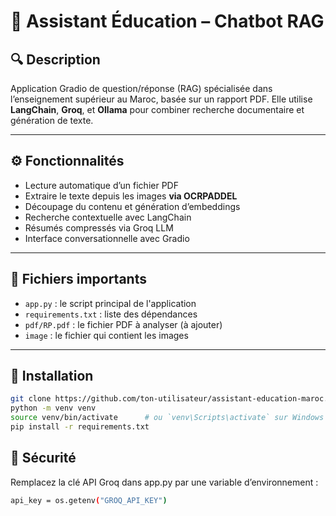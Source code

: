 # 📘 Assistant Éducation – Chatbot RAG

## <h2>🔍 Description</h2>

Application Gradio de question/réponse (RAG) spécialisée dans l’enseignement supérieur au Maroc, basée sur un rapport PDF. Elle utilise **LangChain**, **Groq**, et **Ollama** pour combiner recherche documentaire et génération de texte.

---

## <h2>⚙️ Fonctionnalités</h2>

- Lecture automatique d’un fichier PDF
- Extraire le texte depuis les images <strong>via OCRPADDEL</strong>
- Découpage du contenu et génération d’embeddings
- Recherche contextuelle avec LangChain
- Résumés compressés via Groq LLM
- Interface conversationnelle avec Gradio

---

## <h2>📁 Fichiers importants</h2>

- `app.py` : le script principal de l'application
- `requirements.txt` : liste des dépendances
- `pdf/RP.pdf` : le fichier PDF à analyser (à ajouter)
- `image` : le fichier qui contient les images 

---

## <h2>🚀 Installation</h2>

```bash
git clone https://github.com/ton-utilisateur/assistant-education-maroc.git
python -m venv venv
source venv/bin/activate      # ou `venv\Scripts\activate` sur Windows
pip install -r requirements.txt

```
## <h2>🔐 Sécurité</h2>
Remplacez la clé API Groq dans app.py par une variable d’environnement :
```bash
api_key = os.getenv("GROQ_API_KEY")
```

